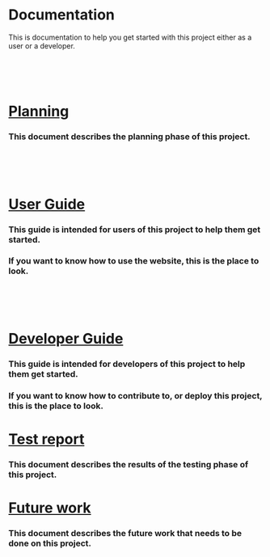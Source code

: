 # Documentation

This is documentation to help you get started with this project either as a user or a developer.

<br><br><br>

# [Planning](planning.md)

### This document describes the planning phase of this project.

<br><br><br>

# [User Guide](guide-user.md)

### This guide is intended for users of this project to help them get started.

### If you want to know how to use the website, this is the place to look.

<br><br><br>

# [Developer Guide](guide-developer.md)

### This guide is intended for developers of this project to help them get started.

### If you want to know how to contribute to, or deploy this project, this is the place to look.

# [Test report](test-report.md)

### This document describes the results of the testing phase of this project.

# [Future work](future-work.md)

### This document describes the future work that needs to be done on this project.
